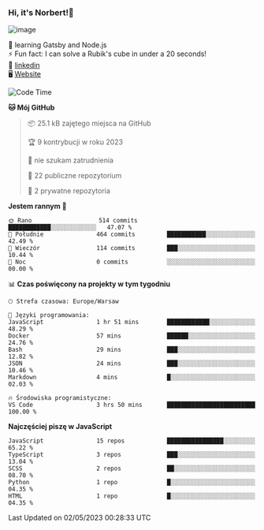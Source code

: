 ### Hi, it's Norbert!👋

![image](https://i.imgur.com/y3Fbv48.png)


🧠 learning Gatsby and Node.js <br>
⚡ Fun fact: I can solve a Rubik's cube in under a 20 seconds! <br>
👔 [linkedin](https://www.linkedin.com/in/norbert-%C5%82uszkiewicz-75b0891b3/) <br>
🖥 [Website](https://norbertluszkiewicz.pl/)<br>


<!--START_SECTION:waka-->
![Code Time](http://img.shields.io/badge/Code%20Time-2%2C021%20hrs%2052%20mins-blue)

**🐱 Mój GitHub** 

> 📦 25.1 kB zajętego miejsca na GitHub 
 > 
> 🏆 9 kontrybucji w roku 2023
 > 
> 🚫 nie szukam zatrudnienia
 > 
> 📜 22 publiczne repozytorium 
 > 
> 🔑 2 prywatne repozytoria 
 > 
**Jestem rannym 🐤** 

```text
🌞 Rano                   514 commits         ████████████░░░░░░░░░░░░░   47.07 % 
🌆 Południe               464 commits         ███████████░░░░░░░░░░░░░░   42.49 % 
🌃 Wieczór                114 commits         ███░░░░░░░░░░░░░░░░░░░░░░   10.44 % 
🌙 Noc                    0 commits           ░░░░░░░░░░░░░░░░░░░░░░░░░   00.00 % 
```


📊 **Czas poświęcony na projekty w tym tygodniu** 

```text
🕑︎ Strefa czasowa: Europe/Warsaw

💬 Języki programowania: 
JavaScript               1 hr 51 mins        ████████████░░░░░░░░░░░░░   48.29 % 
Docker                   57 mins             ██████░░░░░░░░░░░░░░░░░░░   24.76 % 
Bash                     29 mins             ███░░░░░░░░░░░░░░░░░░░░░░   12.82 % 
JSON                     24 mins             ███░░░░░░░░░░░░░░░░░░░░░░   10.46 % 
Markdown                 4 mins              █░░░░░░░░░░░░░░░░░░░░░░░░   02.03 % 

🔥 Środowiska programistyczne: 
VS Code                  3 hrs 50 mins       █████████████████████████   100.00 % 
```

**Najczęściej piszę w JavaScript** 

```text
JavaScript               15 repos            ████████████████░░░░░░░░░   65.22 % 
TypeScript               3 repos             ███░░░░░░░░░░░░░░░░░░░░░░   13.04 % 
SCSS                     2 repos             ██░░░░░░░░░░░░░░░░░░░░░░░   08.70 % 
Python                   1 repo              █░░░░░░░░░░░░░░░░░░░░░░░░   04.35 % 
HTML                     1 repo              █░░░░░░░░░░░░░░░░░░░░░░░░   04.35 % 
```




 Last Updated on 02/05/2023 00:28:33 UTC
<!--END_SECTION:waka-->
